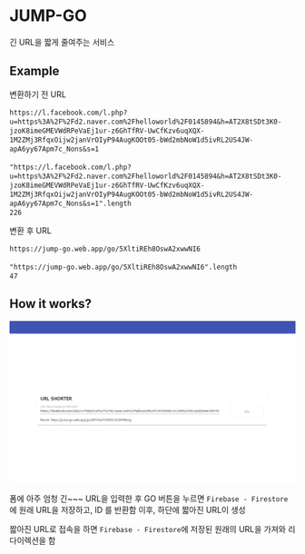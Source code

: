 # JUMP-GO
긴 URL을 짧게 줄여주는 서비스

## Example

변환하기 전 URL
```
https://l.facebook.com/l.php?u=https%3A%2F%2Fd2.naver.com%2Fhelloworld%2F0145894&h=AT2X8tSDt3K0-jzoK8imeGMEVWdRPeVaEj1ur-z6GhTfRV-UwCfKzv6uqXQX-1M2ZMj3RfqxOijw2janVrOIyP94AugKOOt05-bWd2mbNoW1d5ivRL2US4JW-apA6yy67Apm7c_Nons&s=1

"https://l.facebook.com/l.php?u=https%3A%2F%2Fd2.naver.com%2Fhelloworld%2F0145894&h=AT2X8tSDt3K0-jzoK8imeGMEVWdRPeVaEj1ur-z6GhTfRV-UwCfKzv6uqXQX-1M2ZMj3RfqxOijw2janVrOIyP94AugKOOt05-bWd2mbNoW1d5ivRL2US4JW-apA6yy67Apm7c_Nons&s=1".length
226
```

변환 후 URL
```
https://jump-go.web.app/go/5XltiREh8OswA2xwwNI6

"https://jump-go.web.app/go/5XltiREh8OswA2xwwNI6".length
47
```

## How it works?

![form input](src/form.jpg)

폼에 아주 엄청 긴~~~ URL을 입력한 후 GO 버튼을 누르면 
`Firebase - Firestore` 에 원래 URL을 저장하고, ID 를 반환함
이후, 하단에 짧아진 URL이 생성

짧아진 URL로 접속을 하면 `Firebase - Firestore`에 저장된 원래의 URL을
가져와 리다이렉션을 함
